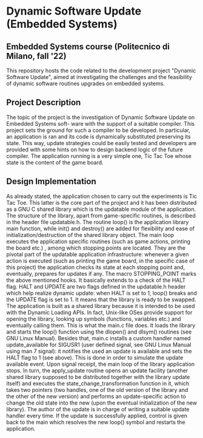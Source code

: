 # Dynamic Software Update (Embedded Systems)

## Embedded Systems course (Politecnico di Milano, fall '22)  

This repository hosts the code related to the development project "Dynamic Software Update", aimed at investigating the challenges and 
the feasibility of dynamic software routines upgrades on embedded systems.   

## Project Description
The topic of the project is the investigation of Dynamic Software Update on Embedded Systems soft-
ware with the support of a suitable compiler. This project sets the ground for such a compiler to be
developed. In particular, an application is ran and its code is dynamically substituted preserving its
state. This way, update strategies could be easily tested and developers are provided with some hints
on how to design backend logic of the future compiler. The application running is a very simple one,
Tic Tac Toe whose state is the content of the game board.

## Design Implementation
As already stated, the application chosen to carry out the experiments is Tic Tac Toe. This latter is the core part of
the project and it has been distributed as a GNU C shared library which is the updatable module
of the application. The structure of the library, apart from game-specific routines, is described in the
header file updatable.h. The routine loop() is the application library main function, while init() and
destroy() are added for flexibility and ease of initialization/destruction of the shared library object. The
main loop executes the application specific routines (such as game actions, printing the board etc.)
, among which stopping points are located. They are the pivotal part of the updatable application
infrastructure: whenever a given action is executed (such as printing the game board, in the specific
case of this project) the application checks its state at each stopping point and, eventually, prepares for
updates if any. The macro STOPPING_POINT marks the above mentioned hooks. It basically extends
to a check of the HALT flag. HALT and UPDATE are two flags defined in the updatable.h header which
help realize dynamic update: when HALT is set to 1, loop() breaks and the UPDATE flag is set to 1. It
means that the library is ready to be swapped.
The application is built as a shared library because it is intended to be used with the Dynamic Loading
APIs. In fact, Unix-like OSes provide support for opening the library, looking up symbols (functions,
variables etc.) and eventually calling them. This is what the main.c file does. It loads the library and
starts the loop() function using the dlopen() and dlsym() routines (see GNU Linux Manual).
Besides that, main.c installs a custom handler named update_available for SIGUSR1 (user defined
signal, see GNU Linux Manual using man 7 signal): it notifies the used an update is available and sets
the HALT flag to 1 (see above). This is done in order to simulate the update available event. Upon
signal receipt, the main loop of the library application stops. In turn, the apply_update routine opens an
update facility (another shared library supposed to be distributed together with the library update itself)
and executes the state_change_transformation function in it, which takes two pointers (two handles,
one of the old version of the library and the other of the new version) and performs an update-specific
action to change the old state into the new (upon the eventual initialization of the new library). The
author of the update is in charge of writing a suitable update handler every time.
If the update is successfully applied, control is given back to the main which resolves the new loop()
symbol and restarts the application.

